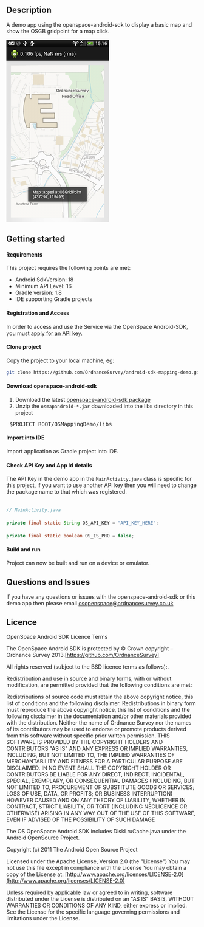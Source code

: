 Description
---

A demo app using the openspace-android-sdk to display a basic map and show the OSGB gridpoint for a map click.


![ScreenShot](https://github.com/OrdnanceSurvey/android-sdk-mapping-demo/raw/master/screenshot.png "Screenshot of demo app")


Getting started
---

#### Requirements

This project requires the following points are met:

- Android SdkVersion: 18
- Minimum API Level: 16
- Gradle version: 1.8
- IDE supporting Gradle projects


#### Registration and Access

In order to access and use the Service via the OpenSpace Android-SDK, you must [apply for an API key.](https://github.com/OrdnanceSurvey/openspace-android-sdk#getting-started)

#### Clone project

Copy the project to your local machine, eg:

```bash
git clone https://github.com/OrdnanceSurvey/android-sdk-mapping-demo.git
```

#### Download openspace-android-sdk

1. Download the latest [openspace-android-sdk package](https://www.ordnancesurvey.co.uk/business-and-government/products/os-openspace/android-sdk.html)
2. Unzip the `osmapandroid-*.jar` downloaded into the libs directory in this project
<pre>
 $PROJECT_ROOT/OSMappingDemo/libs
</pre>


#### Import into IDE

Import application as Gradle project into IDE.


#### Check API Key and App Id details

The API Key in the demo app in the `MainActivity.java` class is specific for this project, if you want to use another API key then you will need to change the package name to that which was registered.

```java

// MainActivity.java

private final static String OS_API_KEY = "API_KEY_HERE";

private final static boolean OS_IS_PRO = false;

```

#### Build and run

Project can now be built and run on a device or emulator.


Questions and Issues
-------

If you have any questions or issues with the openspace-android-sdk or this demo app then please email osopenspace@ordnancesurvey.co.uk


Licence
-------

OpenSpace Android SDK Licence Terms

The OpenSpace Android SDK is protected by © Crown copyright – Ordnance Survey 2013.[https://github.com/OrdnanceSurvey]

All rights reserved (subject to the BSD licence terms as follows):.

Redistribution and use in source and binary forms, with or without modification, are permitted provided that the following conditions are met:

Redistributions of source code must retain the above copyright notice, this list of conditions and the following disclaimer.
Redistributions in binary form must reproduce the above copyright notice, this list of conditions and the following disclaimer in the documentation and/or other materials provided with the distribution.
Neither the name of Ordnance Survey nor the names of its contributors may be used to endorse or promote products derived from this software without specific prior written permission.
THIS SOFTWARE IS PROVIDED BY THE COPYRIGHT HOLDERS AND CONTRIBUTORS "AS IS" AND ANY EXPRESS OR IMPLIED WARRANTIES, INCLUDING, BUT NOT LIMITED TO, THE IMPLIED WARRANTIES OF MERCHANTABILITY AND FITNESS FOR A PARTICULAR PURPOSE ARE DISCLAIMED. IN NO EVENT SHALL THE COPYRIGHT HOLDER OR CONTRIBUTORS BE LIABLE FOR ANY DIRECT, INDIRECT, INCIDENTAL, SPECIAL, EXEMPLARY, OR CONSEQUENTIAL DAMAGES (INCLUDING, BUT NOT LIMITED TO, PROCUREMENT OF SUBSTITUTE GOODS OR SERVICES; LOSS OF USE, DATA, OR PROFITS; OR BUSINESS INTERRUPTION) HOWEVER CAUSED AND ON ANY THEORY OF LIABILITY, WHETHER IN CONTRACT, STRICT LIABILITY, OR TORT (INCLUDING NEGLIGENCE OR OTHERWISE) ARISING IN ANY WAY OUT OF THE USE OF THIS SOFTWARE, EVEN IF ADVISED OF THE POSSIBILITY OF SUCH DAMAGE

The OS OpenSpace Android SDK includes DiskLruCache.java under the Android OpenSource Project.


Copyright (c) 2011 The Android Open Source Project 

Licensed under the Apache License, Version 2.0 (the "License")
You may not use this file except in compliance with the License
You may obtain a copy of the License at:
[http://www.apache.org/licenses/LICENSE-2.0](http://www.apache.org/licenses/LICENSE-2.0)

Unless required by applicable law or agreed to in writing, software distributed under the License is distributed on an "AS IS" BASIS, WITHOUT WARRANTIES OR CONDITIONS OF ANY KIND, either express or implied.
See the License for the specific language governing permissions and limitations under the License.


